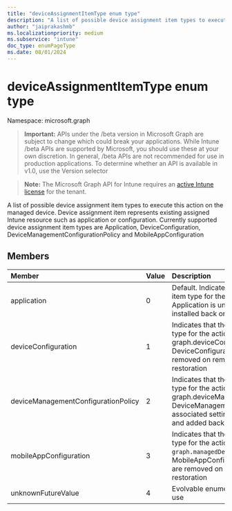```yaml
---
title: "deviceAssignmentItemType enum type"
description: "A list of possible device assignment item types to execute this action on the managed device. Device assignment item represents existing assigned Intune resource such as application or configuration. Currently supported device assignment item types are Application, DeviceConfiguration, DeviceManagementConfigurationPolicy and MobileAppConfiguration"
author: "jaiprakashmb"
ms.localizationpriority: medium
ms.subservice: "intune"
doc_type: enumPageType
ms.date: 08/01/2024
---
```


# deviceAssignmentItemType enum type

Namespace: microsoft.graph

> **Important:** APIs under the /beta version in Microsoft Graph are subject to change which could break your applications. While Intune /beta APIs are supported by Microsoft, you should use these at your own discretion. In general, /beta APIs are not recommended for use in production applications. To determine whether an API is available in v1.0, use the Version selector

> **Note:** The Microsoft Graph API for Intune requires an [active Intune license](https://go.microsoft.com/fwlink/?linkid=839381) for the tenant.

A list of possible device assignment item types to execute this action on the managed device. Device assignment item represents existing assigned Intune resource such as application or configuration. Currently supported device assignment item types are Application, DeviceConfiguration, DeviceManagementConfigurationPolicy and MobileAppConfiguration

## Members
|Member|Value|Description|
|:---|:---|:---|
|application|0|Default. Indicates that the device assignment item type for the action is graph.mobileApp. Application is uninstalled on removal and installed back on restoration|
|deviceConfiguration|1|Indicates that the device assignment item type for the action is graph.deviceConfiguration. DeviceConfiguration associated settings are removed on removal and added back on restoration|
|deviceManagementConfigurationPolicy|2|Indicates that the device assignment item type for the action is graph.deviceManagementConfigurationPolicy. DeviceManagementConfigurationPolicy associated settings are removed on removal and added back on restoration|
|mobileAppConfiguration|3|Indicates that the device assignment item type for the action is `graph.managedDeviceMobileAppConfiguration`. MobileAppConfiguration associated settings are removed on removal and added back on restoration|
|unknownFutureValue|4|Evolvable enumeration sentinel value. Do not use|